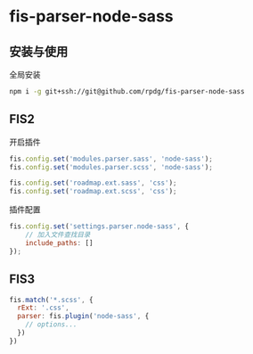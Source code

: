 fis-parser-node-sass
============================

## 安装与使用 

全局安装

```bash
npm i -g git+ssh://git@github.com/rpdg/fis-parser-node-sass
```

## FIS2
开启插件

```javascript
fis.config.set('modules.parser.sass', 'node-sass');
fis.config.set('modules.parser.scss', 'node-sass');

fis.config.set('roadmap.ext.sass', 'css');
fis.config.set('roadmap.ext.scss', 'css');
```

插件配置

```javascript
fis.config.set('settings.parser.node-sass', {
    // 加入文件查找目录
    include_paths: []
});
```

## FIS3

```js
fis.match('*.scss', {
  rExt: '.css',
  parser: fis.plugin('node-sass', {
    // options...
  })
})
```


